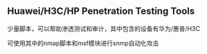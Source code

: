 Huawei/H3C/HP Penetration Testing Tools
---------------------------------------
少量脚本，可以帮助渗透测试和审计，其中包含的设备有华为/惠普/H3C

可使用其中的nmap脚本和msf模块进行snmp自动化攻击
